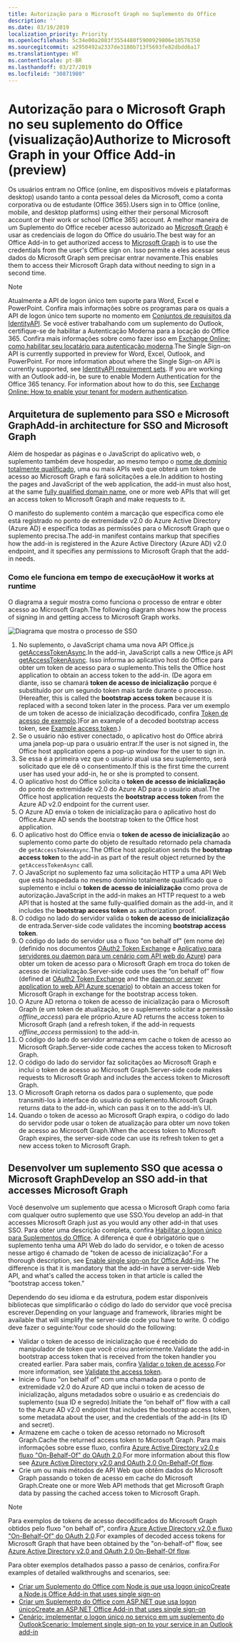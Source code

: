 ```yaml
---
title: Autorização para o Microsoft Graph no Suplemento do Office
description: ''
ms.date: 03/19/2019
localization_priority: Priority
ms.openlocfilehash: 5c34e00a2083f3554480f5900929806e10576350
ms.sourcegitcommit: a2950492a2337de3180b713f5693fe82dbdd6a17
ms.translationtype: HT
ms.contentlocale: pt-BR
ms.lasthandoff: 03/27/2019
ms.locfileid: "30871980"
---
```

# <a name="authorize-to-microsoft-graph-in-your-office-add-in-preview"></a><span data-ttu-id="5597a-102">Autorização para o Microsoft Graph no seu suplemento do Office (visualização)</span><span class="sxs-lookup"><span data-stu-id="5597a-102">Authorize to Microsoft Graph in your Office Add-in (preview)</span></span>

<span data-ttu-id="5597a-103">Os usuários entram no Office (online, em dispositivos móveis e plataformas desktop) usando tanto a conta pessoal deles da Microsoft, como a conta corporativa ou de estudante (Office 365).</span><span class="sxs-lookup"><span data-stu-id="5597a-103">Users sign in to Office (online, mobile, and desktop platforms) using either their personal Microsoft account or their work or school (Office 365) account.</span></span> <span data-ttu-id="5597a-104">A melhor maneira de um Suplemento do Office receber acesso autorizado ao [Microsoft Graph](https://developer.microsoft.com/graph/docs) é usar as credenciais de logon do Office do usuário.</span><span class="sxs-lookup"><span data-stu-id="5597a-104">The best way for an Office Add-in to get authorized access to [Microsoft Graph](https://developer.microsoft.com/graph/docs) is to use the credentials from the user's Office sign on.</span></span> <span data-ttu-id="5597a-105">Isso permite a eles acessar seus dados do Microsoft Graph sem precisar entrar novamente.</span><span class="sxs-lookup"><span data-stu-id="5597a-105">This enables them to access their Microsoft Graph data without needing to sign in a second time.</span></span> 

> [!NOTE]
> <span data-ttu-id="5597a-p102">Atualmente a API de logon único tem suporte para Word, Excel e PowerPoint. Confira mais informações sobre os programas para os quais a API de logon único tem suporte no momento em [Conjuntos de requisitos da IdentityAPI](/office/dev/add-ins/reference/requirement-sets/identity-api-requirement-sets). Se você estiver trabalhando com um suplemento do Outlook, certifique-se de habilitar a Autenticação Moderna para a locação do Office 365. Confira mais informações sobre como fazer isso em [Exchange Online: como habilitar seu locatário para autenticação moderna](https://social.technet.microsoft.com/wiki/contents/articles/32711.exchange-online-how-to-enable-your-tenant-for-modern-authentication.aspx).</span><span class="sxs-lookup"><span data-stu-id="5597a-p102">The Single Sign-on API is currently supported in preview for Word, Excel, Outlook, and PowerPoint. For more information about where the Single Sign-on API is currently supported, see [IdentityAPI requirement sets](/office/dev/add-ins/reference/requirement-sets/identity-api-requirement-sets). If you are working with an Outlook add-in, be sure to enable Modern Authentication for the Office 365 tenancy. For information about how to do this, see [Exchange Online: How to enable your tenant for modern authentication](https://social.technet.microsoft.com/wiki/contents/articles/32711.exchange-online-how-to-enable-your-tenant-for-modern-authentication.aspx).</span></span>

## <a name="add-in-architecture-for-sso-and-microsoft-graph"></a><span data-ttu-id="5597a-110">Arquitetura de suplemento para SSO e Microsoft Graph</span><span class="sxs-lookup"><span data-stu-id="5597a-110">Add-in architecture for SSO and Microsoft Graph</span></span>

<span data-ttu-id="5597a-111">Além de hospedar as páginas e o JavaScript do aplicativo web, o suplemento também deve hospedar, ao mesmo tempo o [nome de domínio totalmente qualificado](/windows/desktop/DNS/f-gly#_dns_fully_qualified_domain_name_fqdn__gly), uma ou mais APIs web que obterá um token de acesso ao Microsoft Graph e fará solicitações a ele.</span><span class="sxs-lookup"><span data-stu-id="5597a-111">In addition to hosting the pages and JavaScript of the web application, the add-in must also host, at the same [fully qualified domain name](/windows/desktop/DNS/f-gly#_dns_fully_qualified_domain_name_fqdn__gly), one or more web APIs that will get an access token to Microsoft Graph and make requests to it.</span></span>

<span data-ttu-id="5597a-112">O manifesto do suplemento contém a marcação que especifica como ele está registrado no ponto de extremidade v2.0 do Azure Active Directory (Azure AD) e especifica todas as permissões para o Microsoft Graph que o suplemento precisa.</span><span class="sxs-lookup"><span data-stu-id="5597a-112">The add-in manifest contains markup that specifies how the add-in is registered in the Azure Active Directory (Azure AD) v2.0 endpoint, and it specifies any permissions to Microsoft Graph that the add-in needs.</span></span>

### <a name="how-it-works-at-runtime"></a><span data-ttu-id="5597a-113">Como ele funciona em tempo de execução</span><span class="sxs-lookup"><span data-stu-id="5597a-113">How it works at runtime</span></span>

<span data-ttu-id="5597a-114">O diagrama a seguir mostra como funciona o processo de entrar e obter acesso ao Microsoft Graph.</span><span class="sxs-lookup"><span data-stu-id="5597a-114">The following diagram shows how the process of signing in and getting access to Microsoft Graph works.</span></span>

![Diagrama que mostra o processo de SSO](../images/sso-access-to-microsoft-graph.png)

1. <span data-ttu-id="5597a-116">No suplemento, o JavaScript chama uma nova API Office.js [getAccessTokenAsync](/office/dev/add-ins/develop/sso-in-office-add-ins#sso-api-reference).</span><span class="sxs-lookup"><span data-stu-id="5597a-116">In the add-in, JavaScript calls a new Office.js API [getAccessTokenAsync](/office/dev/add-ins/develop/sso-in-office-add-ins#sso-api-reference).</span></span> <span data-ttu-id="5597a-117">Isso informa ao aplicativo host do Office para obter um token de acesso para o suplemento.</span><span class="sxs-lookup"><span data-stu-id="5597a-117">This tells the Office host application to obtain an access token to the add-in.</span></span> <span data-ttu-id="5597a-118">(De agora em diante, isso se chamará **token de acesso de inicialização** porque é substituído por um segundo token mais tarde durante o processo.</span><span class="sxs-lookup"><span data-stu-id="5597a-118">(Hereafter, this is called the **bootstrap access token** because it is replaced with a second token later in the process.</span></span> <span data-ttu-id="5597a-119">Para ver um exemplo de um token de acesso de inicialização decodificado, confira [Token de acesso de exemplo](sso-in-office-add-ins.md#example-access-token).)</span><span class="sxs-lookup"><span data-stu-id="5597a-119">For an example of a decoded bootstrap access token, see [Example access token](sso-in-office-add-ins.md#example-access-token).)</span></span>
1. <span data-ttu-id="5597a-120">Se o usuário não estiver conectado, o aplicativo host do Office abrirá uma janela pop-up para o usuário entrar.</span><span class="sxs-lookup"><span data-stu-id="5597a-120">If the user is not signed in, the Office host application opens a pop-up window for the user to sign in.</span></span>
1. <span data-ttu-id="5597a-121">Se essa é a primeira vez que o usuário atual usa seu suplemento, será solicitado que ele dê o consentimento.</span><span class="sxs-lookup"><span data-stu-id="5597a-121">If this is the first time the current user has used your add-in, he or she is prompted to consent.</span></span>
1. <span data-ttu-id="5597a-122">O aplicativo host do Office solicita o **token de acesso de inicialização** do ponto de extremidade v2.0 do Azure AD para o usuário atual.</span><span class="sxs-lookup"><span data-stu-id="5597a-122">The Office host application requests the **bootstrap access token** from the Azure AD v2.0 endpoint for the current user.</span></span>
1. <span data-ttu-id="5597a-123">O Azure AD envia o token de inicialização para o aplicativo host do Office.</span><span class="sxs-lookup"><span data-stu-id="5597a-123">Azure AD sends the bootstrap token to the Office host application.</span></span>
1. <span data-ttu-id="5597a-124">O aplicativo host do Office envia o **token de acesso de inicialização** ao suplemento como parte do objeto de resultado retornado pela chamada de `getAccessTokenAsync`.</span><span class="sxs-lookup"><span data-stu-id="5597a-124">The Office host application sends the **bootstrap access token** to the add-in as part of the result object returned by the `getAccessTokenAsync` call.</span></span>
1. <span data-ttu-id="5597a-125">O JavaScript no suplemento faz uma solicitação HTTP a uma API Web que está hospedada no mesmo domínio totalmente qualificado que o suplemento e inclui o **token de acesso de inicialização** como prova de autorização.</span><span class="sxs-lookup"><span data-stu-id="5597a-125">JavaScript in the add-in makes an HTTP request to a web API that is hosted at the same fully-qualified domain as the add-in, and it includes the **bootstrap access token** as authorization proof.</span></span>  
1. <span data-ttu-id="5597a-126">O código no lado do servidor valida o **token de acesso de inicialização** de entrada.</span><span class="sxs-lookup"><span data-stu-id="5597a-126">Server-side code validates the incoming **bootstrap access token**.</span></span>
1. <span data-ttu-id="5597a-127">O código do lado do servidor usa o fluxo "on behalf of" (em nome de) (definido nos documentos [OAuth2 Token Exchange](https://tools.ietf.org/html/draft-ietf-oauth-token-exchange-02) e [Aplicativo para servidores ou daemon para um cenário com API web do Azure](/azure/active-directory/develop/active-directory-authentication-scenarios)) para obter um token de acesso para o Microsoft Graph em troca do token de acesso de inicialização.</span><span class="sxs-lookup"><span data-stu-id="5597a-127">Server-side code uses the “on behalf of” flow (defined at [OAuth2 Token Exchange](https://tools.ietf.org/html/draft-ietf-oauth-token-exchange-02) and the [daemon or server application to web API Azure scenario](/azure/active-directory/develop/active-directory-authentication-scenarios)) to obtain an access token for Microsoft Graph in exchange for the bootstrap access token.</span></span>
1. <span data-ttu-id="5597a-128">O Azure AD retorna o token de acesso de inicialização para o Microsoft Graph (e um token de atualização, se o suplemento solicitar a permissão *offline_access*) para ele próprio.</span><span class="sxs-lookup"><span data-stu-id="5597a-128">Azure AD returns the access token to Microsoft Graph (and a refresh token, if the add-in requests *offline_access* permission) to the add-in.</span></span>
1. <span data-ttu-id="5597a-129">O código do lado do servidor armazena em cache o token de acesso ao Microsoft Graph.</span><span class="sxs-lookup"><span data-stu-id="5597a-129">Server-side code caches the access token to Microsoft Graph.</span></span>
1. <span data-ttu-id="5597a-130">O código do lado do servidor faz solicitações ao Microsoft Graph e inclui o token de acesso ao Microsoft Graph.</span><span class="sxs-lookup"><span data-stu-id="5597a-130">Server-side code makes requests to Microsoft Graph and includes the access token to Microsoft Graph.</span></span>
1. <span data-ttu-id="5597a-131">O Microsoft Graph retorna os dados para o suplemento, que pode transmiti-los à interface do usuário do suplemento.</span><span class="sxs-lookup"><span data-stu-id="5597a-131">Microsoft Graph returns data to the add-in, which can pass it on to the add-in’s UI.</span></span>
1. <span data-ttu-id="5597a-132">Quando o token de acesso ao Microsoft Graph expira, o código do lado do servidor pode usar o token de atualização para obter um novo token de acesso ao Microsoft Graph.</span><span class="sxs-lookup"><span data-stu-id="5597a-132">When the access token to Microsoft Graph expires, the server-side code can use its refresh token to get a new access token to Microsoft Graph.</span></span>

## <a name="develop-an-sso-add-in-that-accesses-microsoft-graph"></a><span data-ttu-id="5597a-133">Desenvolver um suplemento SSO que acessa o Microsoft Graph</span><span class="sxs-lookup"><span data-stu-id="5597a-133">Develop an SSO add-in that accesses Microsoft Graph</span></span>

<span data-ttu-id="5597a-134">Você desenvolve um suplemento que acessa o Microsoft Graph como faria com qualquer outro suplemento que use SSO.</span><span class="sxs-lookup"><span data-stu-id="5597a-134">You develop an add-in that accesses Microsoft Graph just as you would any other add-in that uses SSO.</span></span> <span data-ttu-id="5597a-135">Para obter uma descrição completa, confira [Habilitar o logon único para Suplementos do Office](/office/dev/add-ins/develop/sso-in-office-add-ins). A diferença é que é obrigatório que o suplemento tenha uma API Web do lado do servidor, e o token de acesso nesse artigo é chamado de "token de acesso de inicialização".</span><span class="sxs-lookup"><span data-stu-id="5597a-135">For a thorough description, see [Enable single sign-on for Office Add-ins](/office/dev/add-ins/develop/sso-in-office-add-ins). The difference is that it is mandatory that the add-in have a server-side Web API, and what's called the access token in that article is called the "bootstrap access token."</span></span> 

<span data-ttu-id="5597a-136">Dependendo do seu idioma e da estrutura, podem estar disponíveis bibliotecas que simplificarão o código do lado do servidor que você precisa escrever.</span><span class="sxs-lookup"><span data-stu-id="5597a-136">Depending on your language and framework, libraries might be available that will simplify the server-side code you have to write.</span></span> <span data-ttu-id="5597a-137">O código deve fazer o seguinte:</span><span class="sxs-lookup"><span data-stu-id="5597a-137">Your code should do the following:</span></span>

* <span data-ttu-id="5597a-138">Validar o token de acesso de inicialização que é recebido do manipulador de token que você criou anteriormente.</span><span class="sxs-lookup"><span data-stu-id="5597a-138">Validate the add-in bootstrap access token that is received from the token handler you created earlier.</span></span> <span data-ttu-id="5597a-139">Para saber mais, confira [Validar o token de acesso](sso-in-office-add-ins.md#validate-the-access-token).</span><span class="sxs-lookup"><span data-stu-id="5597a-139">For more information, see [Validate the access token](sso-in-office-add-ins.md#validate-the-access-token).</span></span> 
* <span data-ttu-id="5597a-140">Inicie o fluxo "on behalf of" com uma chamada para o ponto de extremidade v2.0 do Azure AD que inclui o token de acesso de inicialização, alguns metadados sobre o usuário e as credenciais do suplemento (sua ID e segredo).</span><span class="sxs-lookup"><span data-stu-id="5597a-140">Initiate the “on behalf of” flow with a call to the Azure AD v2.0 endpoint that includes the bootstrap access token, some metadata about the user, and the credentials of the add-in (its ID and secret).</span></span>
* <span data-ttu-id="5597a-141">Armazene em cache o token de acesso retornado no Microsoft Graph.</span><span class="sxs-lookup"><span data-stu-id="5597a-141">Cache the returned access token to Microsoft Graph.</span></span> <span data-ttu-id="5597a-142">Para mais informações sobre esse fluxo, confira [Azure Active Directory v2.0 e fluxo "On-Behalf-Of" do OAuth 2.0](/azure/active-directory/develop/active-directory-v2-protocols-oauth-on-behalf-of).</span><span class="sxs-lookup"><span data-stu-id="5597a-142">For more information about this flow see [Azure Active Directory v2.0 and OAuth 2.0 On-Behalf-Of flow](/azure/active-directory/develop/active-directory-v2-protocols-oauth-on-behalf-of).</span></span>
* <span data-ttu-id="5597a-143">Crie um ou mais métodos de API Web que obtêm dados do Microsoft Graph passando o token de acesso em cache do Microsoft Graph.</span><span class="sxs-lookup"><span data-stu-id="5597a-143">Create one or more Web API methods that get Microsoft Graph data by passing the cached access token to Microsoft Graph.</span></span>

> [!NOTE]
> <span data-ttu-id="5597a-144">Para exemplos de tokens de acesso decodificados do Microsoft Graph obtidos pelo fluxo "on behalf of", confira [Azure Active Directory v2.0 e fluxo "On-Behalf-Of" do OAuth 2.0](/azure/active-directory/develop/active-directory-v2-protocols-oauth-on-behalf-of).</span><span class="sxs-lookup"><span data-stu-id="5597a-144">For examples of decoded access tokens for Microsoft Graph that have been obtained by the "on-behalf-of" flow, see [Azure Active Directory v2.0 and OAuth 2.0 On-Behalf-Of flow](/azure/active-directory/develop/active-directory-v2-protocols-oauth-on-behalf-of).</span></span>

<span data-ttu-id="5597a-145">Para obter exemplos detalhados passo a passo de cenários, confira:</span><span class="sxs-lookup"><span data-stu-id="5597a-145">For examples of detailed walkthroughs and scenarios, see:</span></span>

* [<span data-ttu-id="5597a-146">Criar um Suplemento do Office com Node.js que usa logon único</span><span class="sxs-lookup"><span data-stu-id="5597a-146">Create a Node.js Office Add-in that uses single sign-on</span></span>](create-sso-office-add-ins-nodejs.md)
* [<span data-ttu-id="5597a-147">Criar um Suplemento do Office com ASP.NET que usa logon único</span><span class="sxs-lookup"><span data-stu-id="5597a-147">Create an ASP.NET Office Add-in that uses single sign-on</span></span>](create-sso-office-add-ins-aspnet.md)
* [<span data-ttu-id="5597a-148">Cenário: implementar o logon único no serviço em um suplemento do Outlook</span><span class="sxs-lookup"><span data-stu-id="5597a-148">Scenario: Implement single sign-on to your service in an Outlook add-in</span></span>](/outlook/add-ins/implement-sso-in-outlook-add-in)
